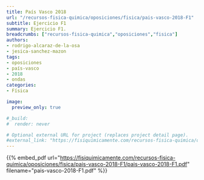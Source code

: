 ```yaml
---
title: País Vasco 2018
url: "/recursos-fisica-quimica/oposiciones/fisica/pais-vasco-2018-F1"
subtitle: Ejercicio F1
summary: Ejercicio F1.
breadcrumbs: ["recursos-fisica-quimica","oposiciones","fisica"]
authors:
- rodrigo-alcaraz-de-la-osa
- jesica-sanchez-mazon
tags:
- oposiciones
- país-vasco
- 2018
- ondas
categories:
- Física

image:
  preview_only: true

#_build:
#  render: never

# Optional external URL for project (replaces project detail page).
#external_link: "https://fisiquimicamente.com/recursos-fisica-quimica/oposiciones/fisica/pais-vasco-2018-f1/pais-vasco-2018-f1.pdf"
---
```


{{% embed_pdf url="https://fisiquimicamente.com/recursos-fisica-quimica/oposiciones/fisica/pais-vasco-2018-F1/pais-vasco-2018-F1.pdf" filename="pais-vasco-2018-F1.pdf" %}}